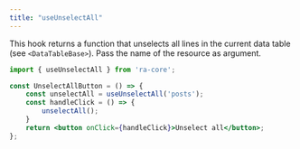 ```yaml
---
title: "useUnselectAll"
---
```


This hook returns a function that unselects all lines in the current data table (see `<DataTableBase>`). Pass the name of the resource as argument.

```jsx
import { useUnselectAll } from 'ra-core';

const UnselectAllButton = () => {
    const unselectAll = useUnselectAll('posts');
    const handleClick = () => {
        unselectAll();
    }
    return <button onClick={handleClick}>Unselect all</button>;
};
```

